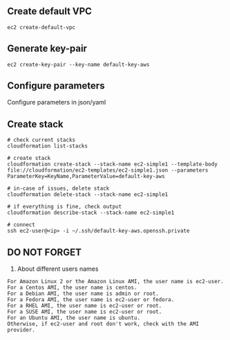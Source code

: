 ## Create default VPC

```
ec2 create-default-vpc
```

## Generate key-pair

```
ec2 create-key-pair --key-name default-key-aws
```

## Configure parameters

Configure parameters in json/yaml

## Create stack

```
# check current stacks
cloudformation list-stacks

# create stack
cloudformation create-stack --stack-name ec2-simple1 --template-body file://cloudformation/ec2-templates/ec2-simple1.json --parameters ParameterKey=KeyName,ParameterValue=default-key-aws

# in-case of issues, delete stack
cloudformation delete-stack --stack-name ec2-simple1

# if everything is fine, check output
cloudformation describe-stack --stack-name ec2-simple1

# connect
ssh ec2-user@<ip> -i ~/.ssh/default-key-aws.openssh.private
```

## DO NOT FORGET

1. About different users names
```
For Amazon Linux 2 or the Amazon Linux AMI, the user name is ec2-user.
For a Centos AMI, the user name is centos.
For a Debian AMI, the user name is admin or root.
For a Fedora AMI, the user name is ec2-user or fedora.
For a RHEL AMI, the user name is ec2-user or root.
For a SUSE AMI, the user name is ec2-user or root.
For an Ubuntu AMI, the user name is ubuntu.
Otherwise, if ec2-user and root don't work, check with the AMI provider.
```
